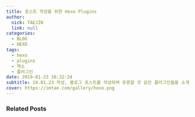```yaml
---
title: 포스트 작성을 위한 Hexo Plugins
author:
  nick: TAEJIN
  link: null
categories:
  - BLOG
  - HEXO
tags:
  - hexo
  - plugins
  - 헥소
  - 플러그인
date: 2019-01-23 16:32:24
subtitle: 19.01.23 작성, 블로그 포스트를 작성하며 유용할 것 같은 플러그인들을 소개
cover: https://imtae.com/gallery/hexo.png
---
```


### Related Posts
